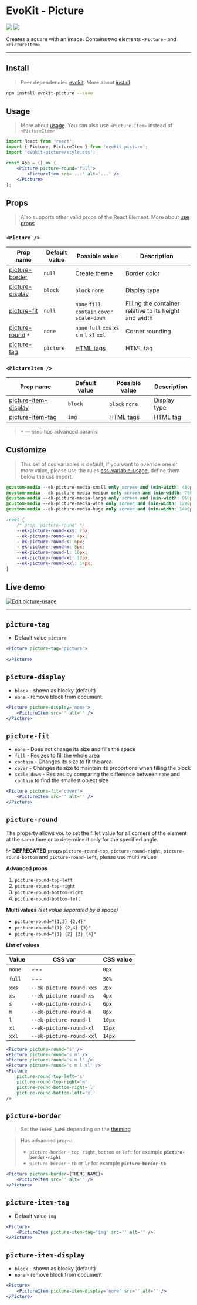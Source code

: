 [evokit]: /packages/evokit/
[CHANGELOG]: /packages/evokit-picture/CHANGELOG.md

[css-variable-usage]: //w3schools.com/css/css3_variables.asp
[html-all-tags]: //www.w3schools.com/tags/default.asp

[create_theme]: /docs/base/theme.md
[installation]: /docs/getting-started/installation.md
[quik-start]: /docs/getting-started/quick-start.md
[use-props]: /docs/getting-started/props.md

[picture-border]: #picture-border
[picture-display]: #picture-display
[picture-fit]: #picture-fit
[picture-item-display]: #picture-item-display
[picture-item-tag]: #picture-item-tag
[picture-round]: #picture-round
[picture-tag]: #picture-tag

# EvoKit - Picture

[![](https://img.shields.io/npm/v/evokit-picture.svg)](https://www.npmjs.com/package/evokit-picture)
[![](https://img.shields.io/badge/page-CHANGELOG-42b983)][CHANGELOG]

Creates a square with an image. Contains two elements `<Picture>` and `<PictureItem>`

---

## Install

> Peer dependencies [evokit]. More about [install][installation]

```bash
npm install evokit-picture --save
```

## Usage

> More about [usage][quik-start]. You can also use `<Picture.Item>` instead of `<PictureItem>`

```jsx
import React from 'react';
import { Picture, PictureItem } from 'evokit-picture';
import 'evokit-picture/style.css';

const App = () => (
    <Picture picture-round='full'>
        <PictureItem src='...' alt='...' />
    </Picture>
);
```

## Props

> Also supports other valid props of the React Element. More about [use props][use-props]

### `<Picture />`

| Prop name           | Default value | Possible value | Description  |
|---------------------|---------------|----------------|--------------|
| [picture-border]    | `null`        | [Create theme][create_theme]  | Border color |
| [picture-display]   | `block`       | `block` `none` | Display type |
| [picture-fit]       | `null`        | `none` `fill` `contain` `cover` `scale-down`    | Filling the container relative to its height and width |
| [picture-round] `*` | `none`        | `none` `full` `xxs` `xs` `s` `m` `l` `xl` `xxl` | Corner rounding |
| [picture-tag]       | `picture`     | [HTML tags][html-all-tags] | HTML tag    |

### `<PictureItem />`

| Prop name                | Default value | Possible value             | Description  |
|--------------------------|---------------|----------------------------|--------------|
| [picture-item-display]   | `block`       | `block` `none`             | Display type |
| [picture-item-tag]       | `img`         | [HTML tags][html-all-tags] | HTML tag     |


> `*` — prop has advanced params <br>

## Customize

> This set of css variables is default, if you want to override one or more value, please use the rules [css-variable-usage], define them below the css import.

```css
@custom-media --ek-picture-media-small only screen and (min-width: 480px);
@custom-media --ek-picture-media-medium only screen and (min-width: 768px);
@custom-media --ek-picture-media-large only screen and (min-width: 960px);
@custom-media --ek-picture-media-wide only screen and (min-width: 1200px);
@custom-media --ek-picture-media-huge only screen and (min-width: 1400px);

:root {
    /* prop 'picture-round' */
    --ek-picture-round-xxs: 2px;
    --ek-picture-round-xs: 4px;
    --ek-picture-round-s: 6px;
    --ek-picture-round-m: 8px;
    --ek-picture-round-l: 10px;
    --ek-picture-round-xl: 12px;
    --ek-picture-round-xxl: 14px;
}
```

## Live demo

[![Edit picture-usage](https://codesandbox.io/static/img/play-codesandbox.svg)](https://codesandbox.io/embed/pictureusage-q6brs?fontsize=14&runonclick=0 ':include :type=iframe width=100% height=500px')

---

## `picture-tag`

- Default value `picture`

```jsx
<Picture picture-tag='picture'>
    ...
</Picture>
```

## `picture-display`

- `block` - shown as blocky (default)
- `none` - remove block from document

```jsx
<Picture picture-display='none'>
    <PictureItem src='' alt='' />
</Picture>
```

## `picture-fit`

- `none` - Does not change its size and fills the space
- `fill` - Resizes to fill the whole area
- `contain` - Сhanges its size to fit the area
- `cover` - Сhanges its size to maintain its proportions when filling the block
- `scale-down` - Resizes by comparing the difference between `none` and` contain` to find the smallest object size

```jsx
<Picture picture-fit='cover'>
    <PictureItem src='' alt='' />
</Picture>
```


## `picture-round`

The property allows you to set the fillet value for all corners of the element at the same time or to determine it only for the specified angle.

!> **DEPRECATED** props `picture-round-top`, `picture-round-right`, `picture-round-bottom` and `picture-round-left`, please use multi values

**Advanced props**

1. `picture-round-top-left`
2. `picture-round-top-right`
3. `picture-round-bottom-right`
4. `picture-round-bottom-left`

**Multi values** _(set value separated by a space)_

- `picture-round="{1,3} {2,4}"`
- `picture-round="{1} {2,4} {3}"`
- `picture-round="{1} {2} {3} {4}"`

**List of values**

| Value  | CSS var               | CSS value |
|--------|-----------------------|-----------|
| `none` | ---                   | `0px`     |
| `full` | ---                   | `50%`     |
| `xxs`  | `--ek-picture-round-xxs`  | `2px`     |
| `xs`   | `--ek-picture-round-xs`   | `4px`    |
| `s`    | `--ek-picture-round-s`    | `6px`    |
| `m`    | `--ek-picture-round-m`    | `8px`    |
| `l`    | `--ek-picture-round-l`    | `10px`    |
| `xl`   | `--ek-picture-round-xl`   | `12px`    |
| `xxl`  | `--ek-picture-round-xxl`  | `14px`    |

```jsx
<Picture picture-round='s' />
<Picture picture-round='s m' />
<Picture picture-round='s m l' />
<Picture picture-round='s m l xl' />
<Picture
    picture-round-top-left='s'
    picture-round-top-right='m'
    picture-round-bottom-right='l'
    picture-round-bottom-left='xl'
/>
```

## `picture-border`

> Set the `THEME_NAME` depending on the [theming][create_theme]

> Has advanced props:
> - `picture-border` - `top`, `right`, `bottom` or `left` for example **`picture-border-right`**
> - `picture-border` - `tb` or `lr` for example **`picture-border-tb`**

```jsx
<Picture picture-border={THEME_NAME}>
    <PictureItem src='' alt='' />
</Picture>
```

## `picture-item-tag`

- Default value `img`

```jsx
<Picture>
    <PictureItem picture-item-tag='img' src='' alt='' />
</Picture>
```

## `picture-item-display`

- `block` - shown as blocky (default)
- `none` - remove block from document

```jsx
<Picture>
    <PictureItem picture-item-display='none' src='' alt='' />
</Picture>
```
